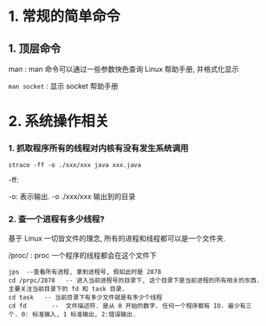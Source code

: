 # 1. 常规的简单命令

## 1. 顶层命令

man : man 命令可以通过一些参数快色查询 Linux 帮助手册, 并格式化显示

`man socket` : 显示 socket 帮助手册







# 2. 系统操作相关

### 1. 抓取程序所有的线程对内核有没有发生系统调用

`strace -ff -o ./xxx/xxx java xxx.java`

-ff:

-o: 表示输出.  -o ./xxx/xxx 输出到的目录



### 2. 查一个进程有多少线程?

基于 Linux 一切皆文件的理念, 所有的进程和线程都可以是一个文件夹.

/proc/ : proc 一个程序的线程都会在这个文件下

```shell
jps  --查看所有进程, 拿到进程号, 假如此时是 2878
cd /prpc/2878   -- 进入当前进程号的目录下, 这个目录下是当前进程的所有相关的东西. 主要关注当前目录下的 fd 和 task 目录.
cd task   -- 当前目录下有多少文件就是有多少个线程
cd fd   	--  文件描述符. 是从 0 开始的数字. 任何一个程序都有 IO. 最少有三个. 0: 标准输入, 1 标准输出, 2:错误输出. 
```

